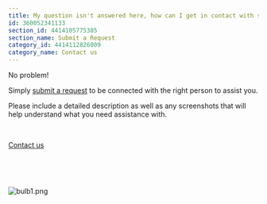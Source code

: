 ```yaml
---
title: My question isn't answered here, how can I get in contact with support?
id: 360052341133
section_id: 4414105775385
section_name: Submit a Request
category_id: 4414112826009
category_name: Contact us
---
```

No problem! 


Simply [submit a request](https://help.studycat.com/hc/en-gb/requests/new) to be connected with the right person to assist you.


Please include a detailed description as well as any screenshots that will help understand what you need assistance with.


 


[Contact us](https://help.studycat.com/hc/en-gb/requests/new)


 


 


 ![bulb1.png](https://help.studycat.com/hc/article_attachments/31662880176025)

